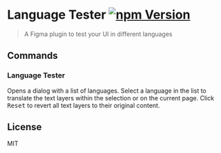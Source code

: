 # Language Tester [![npm Version](https://img.shields.io/npm/v/figma-language-tester.svg)](https://www.npmjs.com/package/figma-anguage-tester)

> A Figma plugin to test your UI in different languages

## Commands

### Language Tester

Opens a dialog with a list of languages. Select a language in the list to translate the text layers within the selection or on the current page. Click <kbd>Reset</kbd> to revert all text layers to their original content.

## License

MIT
